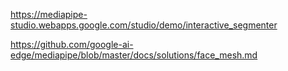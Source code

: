 https://mediapipe-studio.webapps.google.com/studio/demo/interactive_segmenter


https://github.com/google-ai-edge/mediapipe/blob/master/docs/solutions/face_mesh.md
